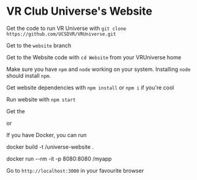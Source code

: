 # VR Club Universe's Website

Get the code to run VR Universe with `git clone https://github.com/UCSDVR/VRUniverse.git` 

Get to the `website` branch

Get to the Website code with `cd Website` from your VRUniverse home

Make sure you have `npm` and `node` working on your system. Installing `node` should install `npm`.

Get website dependencies with `npm install` or `npm i` if you're cool 

Run website with `npm start`

Get the 

or 

If you have Docker, you can run 

docker build -t <username>/universe-website .

docker run --rm -it -p 8080:8080 <username>/myapp

Go to `http://localhost:3000` in your favourite browser
